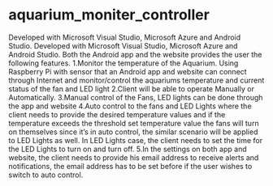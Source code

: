 # aquarium_moniter_controller
Developed with Microsoft Visual Studio, Microsoft Azure and Android Studio.
Developed with Microsoft Visual Studio, Microsoft Azure and Android Studio. Both the Android app and the website provides the user the following features. 1.Monitor the temperature of the Aquarium. Using Raspberry Pi with sensor that an Android app and website can connect through Internet and monitor/control the aquariums temperature and current status of the fan and LED light 2.Client will be able to operate Manually or Automatically. 3.Manual control of the Fans, LED lights can be done through the app and website 4.Auto control to the fans and LED Lights where the client needs to provide the desired temperature values and if the temperature exceeds the threshold set temperature value the fans will turn on themselves since it’s in auto control, the similar scenario will be applied to LED Lights as well. In LED Lights case, the client needs to set the time for the LED Lights to turn on and turn off. 5.In the settings on both app and website, the client needs to provide his email address to receive alerts and notifications, the email address has to be set before if the user wishes to switch to auto control.
